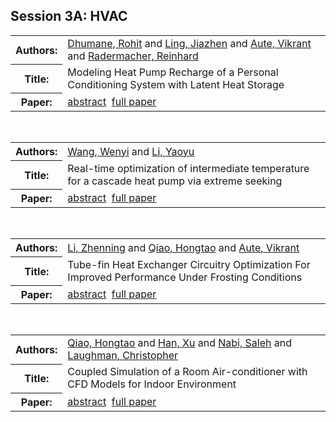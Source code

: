<h2>Session 3A: HVAC</h2>

<!-- Begin papers -->
<table>
<tr><th>Authors:</th><td>
<a href="../authors/author_050.html">Dhumane, Rohit</a> and 
<a href="../authors/author_152.html">Ling, Jiazhen</a> and 
<a href="../authors/author_009.html">Aute, Vikrant</a> and 
<a href="../authors/author_194.html">Radermacher, Reinhard</a>
</td></tr>
<tr><th>Title:  </th><td>Modeling Heat Pump Recharge of a Personal Conditioning System with Latent Heat Storage</td></tr>
<tr><th>Paper:  </th><td><a href="../abstracts/Modelica2019abstract3A1.pdf">abstract</a>&nbsp;&nbsp;<a href="../papers/Modelica2019paper3A1.pdf">full paper</a></td></tr>
</table>
<br>
<table>
<tr><th>Authors:</th><td>
<a href="../authors/author_254.html">Wang, Wenyi</a> and 
<a href="../authors/author_149.html">Li, Yaoyu</a>
</td></tr>
<tr><th>Title:  </th><td>Real-time optimization of intermediate temperature for a cascade heat pump via extreme seeking</td></tr>
<tr><th>Paper:  </th><td><a href="../abstracts/Modelica2019abstract3A2.pdf">abstract</a>&nbsp;&nbsp;<a href="../papers/Modelica2019paper3A2.pdf">full paper</a></td></tr>
</table>
<br>
<table>
<tr><th>Authors:</th><td>
<a href="../authors/author_150.html">Li, Zhenning</a> and 
<a href="../authors/author_192.html">Qiao, Hongtao</a> and 
<a href="../authors/author_009.html">Aute, Vikrant</a>
</td></tr>
<tr><th>Title:  </th><td>Tube-fin Heat Exchanger Circuitry Optimization For Improved Performance Under Frosting Conditions</td></tr>
<tr><th>Paper:  </th><td><a href="../abstracts/Modelica2019abstract3A3.pdf">abstract</a>&nbsp;&nbsp;<a href="../papers/Modelica2019paper3A3.pdf">full paper</a></td></tr>
</table>
<br>
<table>
<tr><th>Authors:</th><td>
<a href="../authors/author_192.html">Qiao, Hongtao</a> and 
<a href="../authors/author_090.html">Han, Xu</a> and 
<a href="../authors/author_173.html">Nabi, Saleh</a> and 
<a href="../authors/author_141.html">Laughman, Christopher</a>
</td></tr>
<tr><th>Title:  </th><td>Coupled Simulation of a Room Air-conditioner with CFD Models for Indoor Environment</td></tr>
<tr><th>Paper:  </th><td><a href="../abstracts/Modelica2019abstract3A4.pdf">abstract</a>&nbsp;&nbsp;<a href="../papers/Modelica2019paper3A4.pdf">full paper</a></td></tr>
</table>
<br>
<!-- End papers -->